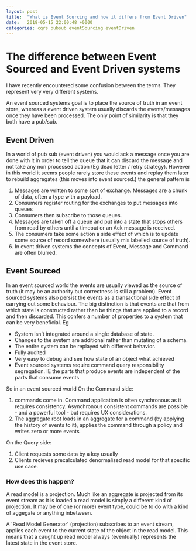 ```yaml
---
layout: post
title:  "What is Event Sourcing and how it differs from Event Driven"
date:   2018-05-15 22:00:48 +0000
categories: cqrs pubsub eventSourcing eventDriven
---
```

# The difference between Event Sourced and Event Driven systems

I have recently encountered some confusion between the terms. They represent very very different systems.

An event sourced systems goal is to place the source of truth in an event store, whereas a event driven system usually discards the events/messages once they have been processed. The only point of similarity is that they both have a pub/sub.

## Event Driven

In a world of pub sub (event driven) you would ack a message once you are done with it in order to tell the queue that it can discard the message and not take any non processed action (Eg dead letter / retry strategy).
However in this world it seems people rarely store these events and replay them later to rebuild aggregates (this moves into event sourced.)
the general pattern is

1. Messages are written to some sort of exchange. Messages are a chunk of data, often a type with a payload.
2. Consumers register routing for the exchanges to put messages into queues
3. Consumers then subscribe to those queues.
4. Messages are taken off a queue and put into a state that stops others from read by others until a timeout or an Ack message is received.
5. The consumers take some action a side effect of which is to update some source of record somewhere (usually mis labelled source of truth).
6. In event driven systems the concepts of Event, Message and Command are often blurred.

## Event Sourced

In an event sourced world the events are usually viewed as the source of truth (it may be an authority but correctness is still a problem). Event sourced systems also persist the events as a transactional side effect of carrying out some behaviour.
The big distinction is that events are that from which state is constructed rather than be things that are applied to a record and then discarded.
This confers a number of properties to a system that can be very beneficial.
Eg

- System isn't integrated around a single database of state.
- Changes to the system are additional rather than mutating of a schema.
- The entire system can be replayed with different behavior.
- Fully audited
- Very easy to debug and see how state of an object what achieved
- Event sourced systems require command query responsibility segregation. IE the parts that produce events are independent of the parts that consume events

So in an event sourced world
On the Command side:

1. commands come in. Command application is often synchronous as it requires consistency. Asynchronous consistent commands are possible - and a powerful tool - but requires UX considerations.
1. The aggregate root loads in an aggregate for a command (by applying the history of events to it), applies the command through a policy and writes zero or more events

On the Query side:

1. Client requests some data by a key usually
2. Clients recieves precalculated denormalised read model for that specific use case.

### How does this happen?

A read model is a projection. Much like an aggregate is projected from its event stream as it is loaded a read model is simply a different kind of projection. It may be of one (or more) event type, could be to do with a kind of aggegate or anything inbetween.

A 'Read Model Generator' (projection) subscribes to an event stream, applies each  event to the current state of the object in the read model. This means that a caught up read model always (eventually) represents the latest state in the event store.


